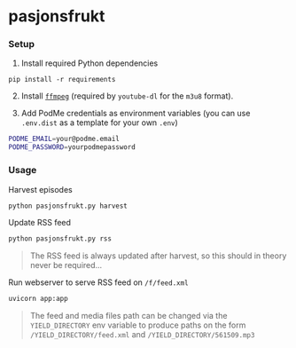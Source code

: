 # pasjonsfrukt

### Setup
1. Install required Python dependencies
```
pip install -r requirements
```
2. Install [`ffmpeg`](https://ffmpeg.org/) (required by `youtube-dl` for the `m3u8` format).

3. Add PodMe credentials as environment variables
(you can use `.env.dist` as a template for your own `.env`)
```sh
PODME_EMAIL=your@podme.email
PODME_PASSWORD=yourpodmepassword
```

### Usage

Harvest episodes
```sh
python pasjonsfrukt.py harvest
```

Update RSS feed
```sh
python pasjonsfrukt.py rss
```
> The RSS feed is always updated after harvest, so this should in theory never be required...

Run webserver to serve RSS feed on `/f/feed.xml`
```sh
uvicorn app:app
```
> The feed and media files path can be changed via the `YIELD_DIRECTORY` env variable to produce paths on the form `/YIELD_DIRECTORY/feed.xml` and `/YIELD_DIRECTORY/561509.mp3`

